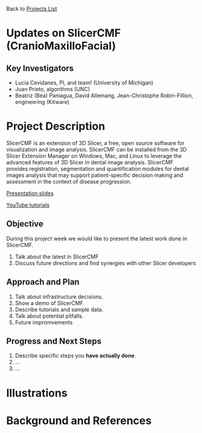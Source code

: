 Back to [Projects List](../../README.md#ProjectsList)

# Updates on SlicerCMF (CranioMaxilloFacial)

## Key Investigators

- Lucia Cevidanes, PI, and team! (University of Michigan)
- Juan Prieto, algorithms (UNC)
- Beatriz (Bea) Paniagua, David Allemang, Jean-Christophe Robin-Fillion, engineering (Kitware)

# Project Description

SlicerCMF is an extension of 3D Slicer, a free, open source software for visualization and image analysis. SlicerCMF can be installed from the 3D Slicer Extension Manager on Windows, Mac, and Linux to leverage the advanced features of 3D Slicer in dental image analysis.
SlicerCMF provides registration, segmentation and quantification modules for dental images analysis that may support patient-specific decision making and assessment in the context of disease progression.

[Presentation slides](https://docs.google.com/presentation/d/1ukWRZckPlEXcHIK-D6YMEttRbRlV8IyAEDw0-QbTs8M/edit?usp=sharing)

[YouTube tutorials](https://www.youtube.com/user/DCBIA/videos)

## Objective

During this project week we would like to present the latest work done in SlicerCMF.

1. Talk about the latest in SlicerCMF
1. Discuss future directions and find synergies with other Slicer developers

## Approach and Plan

1. Talk about infrastructure decisions.
1. Show a demo of SlicerCMF.
1. Describe tutorials and sample data.
1. Talk about potential pitfalls.
1. Future impromvements

## Progress and Next Steps

<!-- Update this section as you make progress, describing of what you have ACTUALLY DONE. If there are specific steps that you could not complete then you can describe them here, too. -->

1. Describe specific steps you **have actually done**.
1. ...
1. ...

# Illustrations

<!-- Add pictures and links to videos that demonstrate what has been accomplished.
![Description of picture](Example2.jpg)
![Some more images](Example2.jpg)
-->

# Background and References

<!-- If you developed any software, include link to the source code repository. If possible, also add links to sample data, and to any relevant publications. -->
